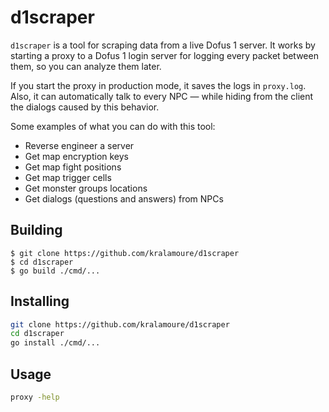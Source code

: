 # d1scraper

`d1scraper` is a tool for scraping data from a live Dofus 1 server. It works by starting a proxy to a Dofus 1 login
server for logging every packet between them, so you can analyze them later.

If you start the proxy in production mode, it saves the logs in `proxy.log`. Also, it can automatically talk to every
NPC — while hiding from the client the dialogs caused by this behavior.

Some examples of what you can do with this tool:

- Reverse engineer a server
- Get map encryption keys
- Get map fight positions
- Get map trigger cells
- Get monster groups locations
- Get dialogs (questions and answers) from NPCs

## Building

```console
$ git clone https://github.com/kralamoure/d1scraper
$ cd d1scraper
$ go build ./cmd/...
```

## Installing

```sh
git clone https://github.com/kralamoure/d1scraper
cd d1scraper
go install ./cmd/...
```

## Usage

```sh
proxy -help
```
